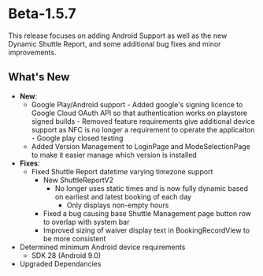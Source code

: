 # Beta-1.5.7

This release focuses on adding Android Support as well as the new Dynamic Shuttle Report, and some additional bug fixes and minor improvements.

## What's New

- **New**:
  - Google Play/Android support
        - Added google's signing licence to Google Cloud OAuth API so that authentication works on playstore signed builds
        - Removed feature requirements give additional device support as NFC is no longer a requirement to operate the applicaiton
        - Google play closed testing
  - Added Version Management to LoginPage and ModeSelectionPage to make it easier manage which version is installed
- **Fixes**:
  - Fixed Shuttle Report datetime varying timezone support
    - New ShuttleReportV2
      - No longer uses static times and is now fully dynamic based on earliest and latest booking of each day
        - Only displays non-empty hours
    - Fixed a bug causing base Shuttle Management page button row to overlap with system bar
    - Improved sizing of waiver display text in BookingRecordView to be more consistent
- Determined minimum Android device requirements
  - SDK 28 (Android 9.0)
- Upgraded Dependancies
